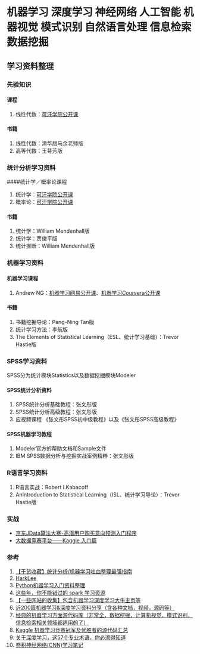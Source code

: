 # 机器学习 深度学习 神经网络 人工智能 机器视觉 模式识别 自然语言处理 信息检索 数据挖掘 
## 学习资料整理
### 先验知识  
#### 课程
1. 线性代数：[可汗学院公开课](http://open.163.com/special/Khan/linearalgebra.html)  

#### 书籍  
1. 线性代数：清华居马余老师版  
2. 高等代数：王萼芳版

### 统计分析学习资料    
####统计学／概率论课程  
1. 统计学：[可汗学院公开课](http://open.163.com/special/Khan/khstatistics.html)  
2. 概率论：[可汗学院公开课](http://open.163.com/special/Khan/probability.html)  

#### 书籍
1. 统计学：William Mendenhall版  
2. 统计学：贾俊平版  
3. 统计推断：William Mendenhall版  

### 机器学习资料  
#### 机器学习课程  
1. Andrew NG：[机器学习网易公开课](http://open.163.com/special/opencourse/machinelearning.html)、[机器学习Coursera公开课](https://www.coursera.org/learn/machine-learning#)  

#### 书籍  
1. 书籍挖掘导论：Pang-Ning Tan版
2. 统计学习方法：李航版  
3. The Elements of Statistical Learning（ESL、统计学习基础）：Trevor Hastie版  

### SPSS学习资料  
SPSS分为统计模块Statistics以及数据挖掘模块Modeler  
#### SPSS统计分析资料  
1. SPSS统计分析基础教程：张文彤版  
2. SPSS统计分析高级教程：张文彤版
3. 应视频课程 《张文彤SPSS初中级教程》以及《张文彤SPSS高级教程》  

#### SPSS机器学习教程  
1. Modeler官方的帮助文档和Sample文件  
2. IBM SPSS数据分析与挖掘实战案例精粹：张文彤版  

### R语言学习资料  
1. R语言实战：Robert I.Kabacoff  
2. AnIntroduction to Statistical Learning（ISL、统计学习导论）：Trevor Hastie版  

### 实战 
* [京东JData算法大赛-高潜用户购买意向预测入门程序](https://github.com/daoliker/JData?files=1)
* [大数据竞赛平台——Kaggle 入门篇](http://blog.csdn.net/u012162613/article/details/41929171)

### 参考
1. [【干货收藏】统计分析/机器学习吐血整理最强指南](http://mp.weixin.qq.com/s?__biz=MzAxNzc3NDA3OA==&mid=2651304431&idx=1&sn=4e82688613ecc6ae7c0eabdd94c63e4d&scene=2&srcid=0522V4U6Pi5XVmh6bxAMDY02&from=timeline&isappinstalled=0#rd)
2. [HarkLee](http://www.cnblogs.com/hark0623/)  
3. [Python机器学习入门资料整理](https://segmentfault.com/a/1190000004285821)  
4. [这些年，你不能错过的 spark 学习资源](https://segmentfault.com/a/1190000005020672)  
5. [【一些网站的收集】包含机器学习深度学习大牛主页等](http://blog.csdn.net/mark199345/article/details/53587937)
6. [近200篇机器学习&深度学习资料分享（含各种文档，视频，源码等）](http://developer.51cto.com/art/201501/464174_all.htm)
7. [经典的机器学习方面源代码库（非常全，数据挖掘，计算机视觉，模式识别，信息检索相关领域都适用的了）](http://www.cnblogs.com/kshenf/archive/2012/06/14/2548708.html)
8. [Kaggle 机器学习竞赛冠军及优胜者的源代码汇总](http://blog.csdn.net/qq_26898461/article/details/49275401)
9. [关于深度学习，这57个专业术语，你必须得知道](http://mt.sohu.com/20170314/n483352926.shtml)
10. [卷积神经网络(CNN)学习笔记](http://www.jeyzhang.com/cnn-learning-notes-1.html)
